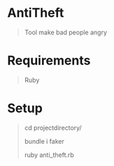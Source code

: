 # AntiTheft
> Tool make bad people angry

# Requirements
> Ruby

# Setup
> cd projectdirectory/
> 
> bundle i faker
> 
> ruby anti_theft.rb
